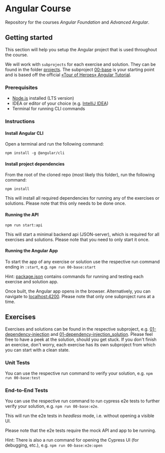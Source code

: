 # Angular Course

Repository for the courses _Angular Foundation_ and _Advanced Angular_.

## Getting started

This section will help you setup the Angular project that is used throughout the course.

We will work with `subprojects` for each exercise and solution. They can be found in the folder [projects](projects).
The subproject [00-base](projects/00-base) is your starting point and is based off the official [«Tour of Heroes» Angular Tutorial](https://angular.io/tutorial).

### Prerequisites
* [Node.js](https://nodejs.org/en/) installed (LTS version)
* IDEA or editor of your choice (e.g. [IntelliJ IDEA](https://www.jetbrains.com/idea/))
* Terminal for running CLI commands

### Instructions

#### Install Angular CLI
Open a terminal and run the following command:

```
npm install -g @angular/cli
```

#### Install project dependencies

From the root of the cloned repo (most likely this folder), run the following command:

```
npm install
```
This will install all required dependencies for running any of the exercises or solutions. Please note that this only needs to be done once.

#### Running the API
```
npm run start:api
```
This will start a minimal backend api (JSON-server), which is required for all exercises and solutions. Please note that you need to only start it once.

#### Running the Angular App
To start the app of any exercise or solution use the respective run command ending in `:start`, e.g. `npm run 00-base:start`

Hint: [package.json](package.json) contains commands for running and testing each exercise and solution app.

Once built, the Angular app opens in the browser. Alternatively, you can navigate to [localhost:4200](). Please note that only one subproject runs at a time.


## Exercises
Exercises and solutions can be found in the respective subproject, e.g. [01-dependency-injection](projects/01-dependency-injection) and [01-dependency-injection_solution](projects/01-dependency-injection_solution). Please feel free to have a peek at the solution, should you get stuck. If you don't finish an exercise, don't worry, each exercise has its own subproject from which you can start with a clean state.

### Unit Tests
You can use the respective run command to verify your solution, e.g. `npm run 00-base:test`

### End-to-End Tests
You can use the respective run command to run cypress e2e tests to further verify your solution, e.g. `npm run 00-base:e2e`.

This will run the e2e tests in _headless_ mode, i.e. without opening a visible UI.

Please note that the e2e tests require the mock API and app to be running.

Hint: There is also a run command for opening the Cypress UI (for debugging, etc.), e.g. `npm run 00-base:e2e:open`
